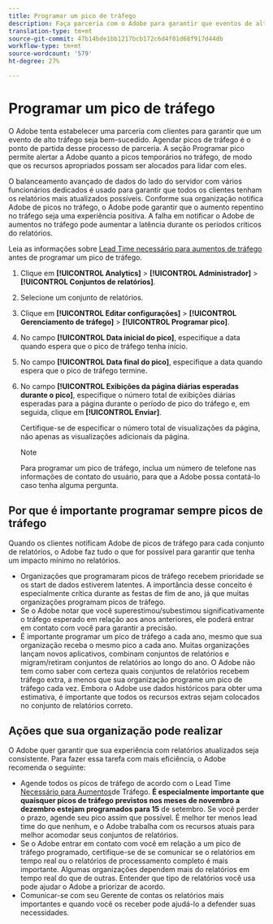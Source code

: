 ```yaml
---
title: Programar um pico de tráfego
description: Faça parceria com o Adobe para garantir que eventos de alto tráfego não sintam latência.
translation-type: tm+mt
source-git-commit: 47b14bde1bb1217bcb172c6d4f01d68f917d44db
workflow-type: tm+mt
source-wordcount: '579'
ht-degree: 27%

---
```



# Programar um pico de tráfego

O Adobe tenta estabelecer uma parceria com clientes para garantir que um evento de alto tráfego seja bem-sucedido. Agendar picos de tráfego é o ponto de partida desse processo de parceria. A seção Programar pico permite alertar a Adobe quanto a picos temporários no tráfego, de modo que os recursos apropriados possam ser alocados para lidar com eles.

O balanceamento avançado de dados do lado do servidor com vários funcionários dedicados é usado para garantir que todos os clientes tenham os relatórios mais atualizados possíveis. Conforme sua organização notifica Adobe de picos no tráfego, o Adobe pode garantir que o aumento repentino no tráfego seja uma experiência positiva. A falha em notificar o Adobe de aumentos no tráfego pode aumentar a latência durante os períodos críticos do relatórios.

Leia as informações sobre [Lead Time necessário para aumentos de tráfego](/help/admin/c-traffic-management/traffic-lead-time.md) antes de programar um pico de tráfego.

1. Clique em **[!UICONTROL Analytics]** > **[!UICONTROL Administrador]** > **[!UICONTROL Conjuntos de relatórios]**.
1. Selecione um conjunto de relatórios.
1. Clique em **[!UICONTROL Editar configurações]** > **[!UICONTROL Gerenciamento de tráfego]** > **[!UICONTROL Programar pico]**.
1. No campo **[!UICONTROL Data inicial do pico]**, especifique a data quando espera que o pico de tráfego tenha início.
1. No campo **[!UICONTROL Data final do pico]**, especifique a data quando espera que o pico de tráfego termine.
1. No campo **[!UICONTROL Exibições da página diárias esperadas durante o pico]**, especifique o número total de exibições diárias esperadas para a página durante o período de pico do tráfego e, em seguida, clique em **[!UICONTROL Enviar]**.

   Certifique-se de especificar o número total de visualizações da página, não apenas as visualizações adicionais da página.

   >[!NOTE]
   >
   >Para programar um pico de tráfego, inclua um número de telefone nas informações de contato do usuário, para que a Adobe possa contatá-lo caso tenha alguma pergunta.

## Por que é importante programar sempre picos de tráfego

Quando os clientes notificam Adobe de picos de tráfego para cada conjunto de relatórios, o Adobe faz tudo o que for possível para garantir que tenha um impacto mínimo no relatórios.

* Organizações que programaram picos de tráfego recebem prioridade se os start de dados estiverem latentes. A importância desse conceito é especialmente crítica durante as festas de fim de ano, já que muitas organizações programam picos de tráfego.
* Se o Adobe notar que você superestimou/subestimou significativamente o tráfego esperado em relação aos anos anteriores, ele poderá entrar em contato com você para garantir a precisão.
* É importante programar um pico de tráfego a cada ano, mesmo que sua organização receba o mesmo pico a cada ano. Muitas organizações lançam novos aplicativos, combinam conjuntos de relatórios e migram/retiram conjuntos de relatórios ao longo do ano. O Adobe não tem como saber com certeza quais conjuntos de relatórios recebem tráfego extra, a menos que sua organização programe um pico de tráfego cada vez. Embora o Adobe use dados históricos para obter uma estimativa, é importante que todos os recursos extras sejam colocados no conjunto de relatórios correto.

## Ações que sua organização pode realizar

O Adobe quer garantir que sua experiência com relatórios atualizados seja consistente. Para fazer essa tarefa com mais eficiência, o Adobe recomenda o seguinte:

* Agende todos os picos de tráfego de acordo com o Lead Time [Necessário para Aumentos](traffic-lead-time.md)de Tráfego. **É especialmente importante que quaisquer picos de tráfego previstos nos meses de novembro a dezembro estejam programados para 15** de setembro. Se você perder o prazo, agende seu pico assim que possível. É melhor ter menos lead time do que nenhum, e o Adobe trabalha com os recursos atuais para melhor acomodar seus conjuntos de relatórios.
* Se o Adobe entrar em contato com você em relação a um pico de tráfego programado, certifique-se de se comunicar se o relatórios em tempo real ou o relatórios de processamento completo é mais importante. Algumas organizações dependem mais do relatórios em tempo real do que de outras. Entender que tipo de relatórios você usa pode ajudar o Adobe a priorizar de acordo.
* Comunicar-se com seu Gerente de contas os relatórios mais importantes e quando você os receber pode ajudá-lo a defender suas necessidades.
